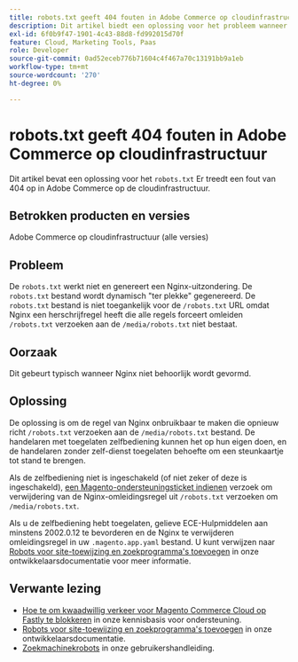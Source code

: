 ```yaml
---
title: robots.txt geeft 404 fouten in Adobe Commerce op cloudinfrastructuur
description: Dit artikel biedt een oplossing voor het probleem wanneer in het bestand 'robots.txt' een fout van 404 wordt gegenereerd in Adobe Commerce op cloudinfrastructuur.
exl-id: 6f0b9f47-1901-4c43-88d8-fd992015d70f
feature: Cloud, Marketing Tools, Paas
role: Developer
source-git-commit: 0ad52eceb776b71604c4f467a70c13191bb9a1eb
workflow-type: tm+mt
source-wordcount: '270'
ht-degree: 0%

---
```


# robots.txt geeft 404 fouten in Adobe Commerce op cloudinfrastructuur

Dit artikel bevat een oplossing voor het `robots.txt` Er treedt een fout van 404 op in Adobe Commerce op de cloudinfrastructuur.

## Betrokken producten en versies

Adobe Commerce op cloudinfrastructuur (alle versies)

## Probleem

De `robots.txt` werkt niet en genereert een Nginx-uitzondering. De `robots.txt` bestand wordt dynamisch &quot;ter plekke&quot; gegenereerd. De `robots.txt` bestand is niet toegankelijk voor de `/robots.txt` URL omdat Nginx een herschrijfregel heeft die alle regels forceert omleiden `/robots.txt` verzoeken aan de `/media/robots.txt` niet bestaat.

## Oorzaak

Dit gebeurt typisch wanneer Nginx niet behoorlijk wordt gevormd.

## Oplossing

De oplossing is om de regel van Nginx onbruikbaar te maken die opnieuw richt `/robots.txt` verzoeken aan de `/media/robots.txt` bestand. De handelaren met toegelaten zelfbediening kunnen het op hun eigen doen, en de handelaren zonder zelf-dienst toegelaten behoefte om een steunkaartje tot stand te brengen.

Als de zelfbediening niet is ingeschakeld (of niet zeker of deze is ingeschakeld), [een Magento-ondersteuningsticket indienen](/help/help-center-guide/help-center/magento-help-center-user-guide.md#submit-ticket) verzoek om verwijdering van de Nginx-omleidingsregel uit `/robots.txt` verzoeken om `/media/robots.txt`.

Als u de zelfbediening hebt toegelaten, gelieve ECE-Hulpmiddelen aan minstens 2002.0.12 te bevorderen en de Nginx te verwijderen omleidingsregel in uw `.magento.app.yaml` bestand. U kunt verwijzen naar [Robots voor site-toewijzing en zoekprogramma&#39;s toevoegen](https://experienceleague.adobe.com/docs/commerce-cloud-service/user-guide/configure-store/robots-sitemap.html) in onze ontwikkelaarsdocumentatie voor meer informatie.

## Verwante lezing

* [Hoe te om kwaadwillig verkeer voor Magento Commerce Cloud op Fastly te blokkeren](/help/how-to/general/block-malicious-traffic-for-magento-commerce-on-fastly-level.md) in onze kennisbasis voor ondersteuning.
* [Robots voor site-toewijzing en zoekprogramma&#39;s toevoegen](https://devdocs.magento.com/cloud/trouble/robots-sitemap.html) in onze ontwikkelaarsdocumentatie.
* [Zoekmachinekrobots](https://experienceleague.adobe.com/docs/commerce-admin/marketing/seo/seo-overview.html#search-engine-robots) in onze gebruikershandleiding.
